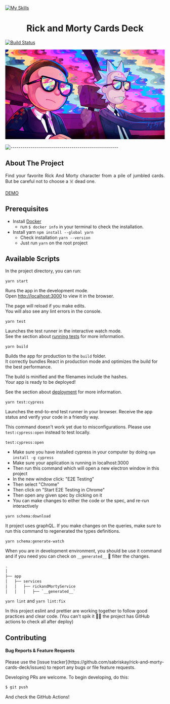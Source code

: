 [![My Skills](https://skills.thijs.gg/icons?i=js,typescript,react,redux,graphql,docker,jest,cypress)](https://skills.thijs.gg)

<h1 align="center"> Rick and Morty Cards Deck</h1>

[![Build Status](https://github.com/sabriskay/rick-and-morty-cards-deck/workflows/Test/badge.svg)](https://github.com/sabriskay/rick-and-morty-cards-deck/actions)

<p align="center"> 
  <img src="./rickandmorty-readme.gif" alt="Animated gif rickandmorty game" height="282px" width="637">
</p>

![-----------------------------------------------------](https://raw.githubusercontent.com/andreasbm/readme/master/assets/lines/rainbow.png)

<h2> About The Project</h2>

<p align="justify"> 
  Find your favorite Rick And Morty character from a pile of jumbled cards. But be careful not to choose a ☠️ dead one.
</p>

[DEMO](https://sabriskay.github.io)

<h2>Prerequisites</h2>

- Install [Docker](https://docs.docker.com/engine/install/)
  - run <code>$ docker info</code> in your terminal to check the installation.
- Install yarn `npm install --global yarn`
  - Check installation `yarn --version`
  - Just run `yarn` on the root project

<h2>Available Scripts</h2>

In the project directory, you can run:
<br/>

<code>yarn start</code>

Runs the app in the development mode.\
Open [http://localhost:3000](http://localhost:3000) to view it in the browser.

The page will reload if you make edits.\
You will also see any lint errors in the console.

`yarn test`

Launches the test runner in the interactive watch mode.\
See the section about [running tests](https://facebook.github.io/create-react-app/docs/running-tests) for more information.

`yarn build`

Builds the app for production to the `build` folder.\
It correctly bundles React in production mode and optimizes the build for the best performance.

The build is minified and the filenames include the hashes.\
Your app is ready to be deployed!

See the section about [deployment](https://facebook.github.io/create-react-app/docs/deployment) for more information.

`yarn test:cypress`

Launches the end-to-end test runner in your browser. Receive the app status and verify your code in a friendly way.

This command doesn't work yet due to misconfigurations. Please use `test:cypress:open` instead to test locally.

`test:cypress:open`

- Make sure you have installed cypress in your computer by doing `npm install -g cypress`
- Make sure your application is running in localhost:3000
- Then run this command which will open a new electron window in this project
- In the new window click: "E2E Testing"
- Then select "Chrome"
- Then click on "Start E2E Testing in Chrome"
- Then open any given spec by clicking on it
- You can make changes to either the code or the spec, and re-run interactively

`yarn schema:download`

It project uses graphQL. If you make changes on the queries, make sure to run this command to regenerated the types definitions.

`yarn schema:generate-watch`

When you are in development environment, you should be use it command and if you need you can check on `__generated__` 👀 filter the changes.

    .
    │
    ├── app
    │   ├── services
    │   │   ├── rickandMortyService
    │   │   │   ├── `__generated__`

`yarn lint` and `yarn lint:fix`

In this project eslint and prettier are working together to follow good practices and clear code. (You can't spik it 👮‍♂️ the project has GitHub actions to check all after deploy)

<h2>Contributing</h2>

<h4>Bug Reports & Feature Requests</h4>
Please use the [issue tracker](https://github.com/sabriskay/rick-and-morty-cards-deck/issues) to report any bugs or file feature requests.

Developing
PRs are welcome. To begin developing, do this:

```bash
$ git push
```

And check the GitHub Actions!
